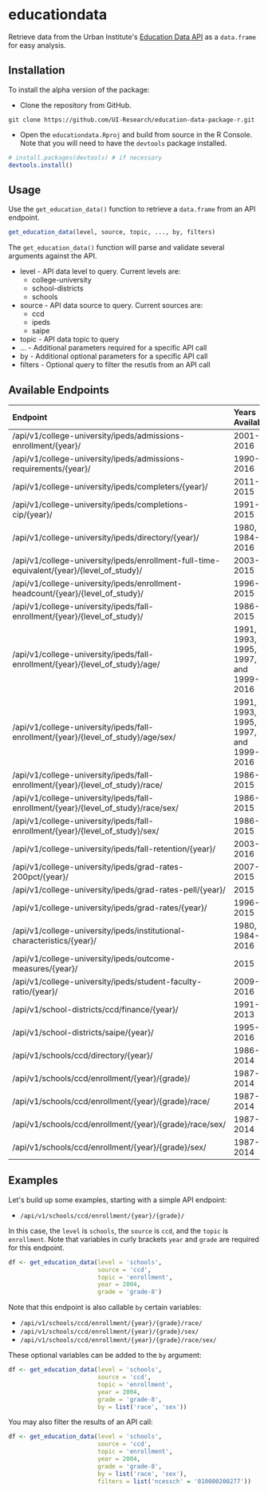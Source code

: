 
<!-- README.md is generated from README.Rmd. Please edit that file -->
educationdata
=============

Retrieve data from the Urban Institute's [Education Data API](https://ed-data-portal.urban.org/) as a `data.frame` for easy analysis.

Installation
------------

To install the alpha version of the package:

-   Clone the repository from GitHub.

`git clone https://github.com/UI-Research/education-data-package-r.git`

-   Open the `educationdata.Rproj` and build from source in the R Console. Note that you will need to have the `devtools` package installed.

``` r
# install.packages(devtools) # if necessary
devtools.install()
```

Usage
-----

Use the `get_education_data()` function to retrieve a `data.frame` from an API endpoint.

``` r
get_education_data(level, source, topic, ..., by, filters)
```

The `get_education_data()` function will parse and validate several arguments against the API.

-   level - API data level to query. Current levels are:
    -   college-university
    -   school-districts
    -   schools
-   source - API data source to query. Current sources are:
    -   ccd
    -   ipeds
    -   saipe
-   topic - API data topic to query
-   ... - Additional parameters required for a specific API call
-   by - Additional optional parameters for a specific API call
-   filters - Optional query to filter the resutls from an API call

Available Endpoints
-------------------

| Endpoint                                                                                    | Years Available                       |
|:--------------------------------------------------------------------------------------------|:--------------------------------------|
| /api/v1/college-university/ipeds/admissions-enrollment/{year}/                              | 2001-2016                             |
| /api/v1/college-university/ipeds/admissions-requirements/{year}/                            | 1990-2016                             |
| /api/v1/college-university/ipeds/completers/{year}/                                         | 2011-2015                             |
| /api/v1/college-university/ipeds/completions-cip/{year}/                                    | 1991-2015                             |
| /api/v1/college-university/ipeds/directory/{year}/                                          | 1980, 1984-2016                       |
| /api/v1/college-university/ipeds/enrollment-full-time-equivalent/{year}/{level\_of\_study}/ | 2003-2015                             |
| /api/v1/college-university/ipeds/enrollment-headcount/{year}/{level\_of\_study}/            | 1996-2015                             |
| /api/v1/college-university/ipeds/fall-enrollment/{year}/{level\_of\_study}/                 | 1986-2015                             |
| /api/v1/college-university/ipeds/fall-enrollment/{year}/{level\_of\_study}/age/             | 1991, 1993, 1995, 1997, and 1999-2016 |
| /api/v1/college-university/ipeds/fall-enrollment/{year}/{level\_of\_study}/age/sex/         | 1991, 1993, 1995, 1997, and 1999-2016 |
| /api/v1/college-university/ipeds/fall-enrollment/{year}/{level\_of\_study}/race/            | 1986-2015                             |
| /api/v1/college-university/ipeds/fall-enrollment/{year}/{level\_of\_study}/race/sex/        | 1986-2015                             |
| /api/v1/college-university/ipeds/fall-enrollment/{year}/{level\_of\_study}/sex/             | 1986-2015                             |
| /api/v1/college-university/ipeds/fall-retention/{year}/                                     | 2003-2016                             |
| /api/v1/college-university/ipeds/grad-rates-200pct/{year}/                                  | 2007-2015                             |
| /api/v1/college-university/ipeds/grad-rates-pell/{year}/                                    | 2015                                  |
| /api/v1/college-university/ipeds/grad-rates/{year}/                                         | 1996-2015                             |
| /api/v1/college-university/ipeds/institutional-characteristics/{year}/                      | 1980, 1984-2016                       |
| /api/v1/college-university/ipeds/outcome-measures/{year}/                                   | 2015                                  |
| /api/v1/college-university/ipeds/student-faculty-ratio/{year}/                              | 2009-2016                             |
| /api/v1/school-districts/ccd/finance/{year}/                                                | 1991-2013                             |
| /api/v1/school-districts/saipe/{year}/                                                      | 1995-2016                             |
| /api/v1/schools/ccd/directory/{year}/                                                       | 1986-2014                             |
| /api/v1/schools/ccd/enrollment/{year}/{grade}/                                              | 1987-2014                             |
| /api/v1/schools/ccd/enrollment/{year}/{grade}/race/                                         | 1987-2014                             |
| /api/v1/schools/ccd/enrollment/{year}/{grade}/race/sex/                                     | 1987-2014                             |
| /api/v1/schools/ccd/enrollment/{year}/{grade}/sex/                                          | 1987-2014                             |

Examples
--------

Let's build up some examples, starting with a simple API endpoint:

-   `/api/v1/schools/ccd/enrollment/{year}/{grade}/`

In this case, the `level` is `schools`, the `source` is `ccd`, and the `topic` is `enrollment`. Note that variables in curly brackets `year` and `grade` are required for this endpoint.

``` r
df <- get_education_data(level = 'schools', 
                         source = 'ccd', 
                         topic = 'enrollment', 
                         year = 2004,
                         grade = 'grade-8')
```

Note that this endpoint is also callable `by` certain variables:

-   `/api/v1/schools/ccd/enrollment/{year}/{grade}/race/`
-   `/api/v1/schools/ccd/enrollment/{year}/{grade}/sex/`
-   `/api/v1/schools/ccd/enrollment/{year}/{grade}/race/sex/`

These optional variables can be added to the `by` argument:

``` r
df <- get_education_data(level = 'schools', 
                         source = 'ccd', 
                         topic = 'enrollment', 
                         year = 2004,
                         grade = 'grade-8',
                         by = list('race', 'sex'))
```

You may also filter the results of an API call:

``` r
df <- get_education_data(level = 'schools', 
                         source = 'ccd', 
                         topic = 'enrollment', 
                         year = 2004,
                         grade = 'grade-8',
                         by = list('race', 'sex'),
                         filters = list('ncessch' = '010000200277'))
```

